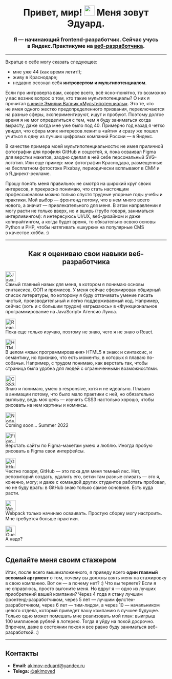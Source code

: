 <h1 align="center">
  Привет, мир! <img src="https://github.com/blackcater/blackcater/raw/main/images/Hi.gif" height="32"/> Меня зовут Эдуард.  
</h1>
<h3 align="center">Я — начинающий frontend-разработчик. Сейчас учусь в&nbsp;Яндекс.Практикуме на&nbsp;<a href="https://practicum.yandex.ru/web/" target="_blank" title="Подробное описание и программа курса">веб-разработчика</a>.</h3>
<hr/>
<p>Вкратце о&nbsp;себе могу сказать следующее:</p>
<ul>
  <li>мне уже&nbsp;44 (как время летит!);</li>
  <li>живу в&nbsp;Краснодаре;</li>
  <li>недавно осознал себя <b>интровертом и мультипотенциалом</b>.</li>
 </ul>
 <p>Если про интроверта вам, скорее всего, всё ясно-понятно, то возможно у&nbsp;вас возник вопрос о&nbsp;том, кто такие мультипотенциалы? О&nbsp;них я прочитал <a href="https://www.litres.ru/emili-vapnik/multipotencialy-rukovodstvo-dlya-teh-kto-uzhe-vyros-no-tak-i/" target="_blank" title="Описание книги. В магазин ЛитРес!">в&nbsp;книге Эмилии Вапник «Мультипотенциалы»</a>. Это те, кто не&nbsp;имея одного жестко предопределенного призвания, переключаются на&nbsp;разные сферы, экспериментируют, ищут и пробуют. Поэтому долгое время я не&nbsp;мог определиться с&nbsp;тем, чем я буду заниматься когда вырасту, даже когда мне уже было под&nbsp;40. Примерно год назад я четко увидел, что сфера моих интересов лежит в&nbsp;«айти» и сразу&nbsp;же пошел учиться в&nbsp;одну из&nbsp;лучших цифровых компаний России&nbsp;— в&nbsp;Яндекс.</p>
 <p>В качестве примера моей мультипотенциальности: не&nbsp;имея приличной фотографии для&nbsp;профиля GitHub и соцсетей, я, пока осваивал Figma для&nbsp;верстки макетов, заодно сделал в&nbsp;ней себе персональный SVG-логотип. Или еще пример: мои фотографии Краснодара, размещенные на&nbsp;бесплатном фотостоке Pixabay, периодически всплывают в СМИ и в&nbsp;Я.директ-рекламе.</p>
 <p>Прошу понять меня правильно: не&nbsp;смотря на&nbsp;широкий круг своих интересов, я прекрасно понимаю, что стать настоящим профессионалом можно только спустя трудные упорные годы учебы и практики. Мой выбор&nbsp;— фронтенд потому, что в&nbsp;нем много всего нового, а значит&nbsp;— привлекательного для&nbsp;меня. В&nbsp;этом направлении я могу расти не&nbsp;только вверх, но и вширь (грубо говоря, заниматься интерливингом): я интересуюсь UI/UX, веб-дизайном и даже копирайтингом, а когда будет время, то обязательно освою основы Python и PHP, чтобы натягивать «шкурки» на&nbsp;популярные CMS в&nbsp;качестве хобби. :)</p>
 <hr />
 <h2 align="center">Как я оцениваю свои навыки веб-разработчика</h2>
<p><img src="https://img.shields.io/badge/javascript-%23323330.svg" height="32" alt="JavaScript"><br/>
  Самый главный навык для&nbsp;меня, в&nbsp;котором я понимаю основы синтаксиса, ООП и промисов. У&nbsp;меня сейчас сформирован обширный список литературы, по&nbsp;которому я буду оттачивать умение писать чистый, производительный и легко поддерживаемый код. Например, сейчас (хоть и с&nbsp;большим трудом) «вгрызаюсь» в&nbsp;«Функциональное программирование на JavaScript» Атенсио Луиса.</p>
<p><img src="https://img.shields.io/badge/react-%2320232a.svg" height="32" alt="React"><br/>
  Пока еще только изучаю, поэтому не&nbsp;знаю, чего я не&nbsp;знаю о&nbsp;React.</p>
<p><img src="https://img.shields.io/badge/html5-%23E34F26.svg" height="32" alt="HTML5"><br/>
  В целом «язык программирования» HTML5 я знаю: и синтаксис, и семантику, но признаю, что есть моменты, в&nbsp;которых я плаваю по-собачьи. Например, с&nbsp;трудом понимаю, как верстать так, чтобы страница была удобна для&nbsp;людей с&nbsp;ограниченными возможностями.</p>
<p><img src="https://img.shields.io/badge/css3-%231572B6.svg" height="32" alt="CSS3"><br/>
  Знаю и понимаю, умею в&nbsp;responsive, хотя и не&nbsp;идеально. Плаваю в&nbsp;анимации потому, что было мало практики с&nbsp;ней, но обязательно выплыву, ведь моя цель&nbsp;— изучить CSS3 настолько хорошо, чтобы рисовать на нем картины и комиксы.</p>
<p><img src="https://img.shields.io/badge/node.js-6DA55F" height="32" alt="Node.js"><br/>
  Coming soon... Summer 2022</p>
<p><img src="https://img.shields.io/badge/figma-%23F24E1E.svg" height="32" alt="Figma"><br/>
Верстать сайты по Figma-макетам умею и люблю. Иногда пробую рисовать в Figma свои интерфейсы.</p>
<p><img src="https://img.shields.io/badge/github-%23121011.svg" height="32" alt="GitHub"><br/>
  Честно говоря, GitHub&nbsp;— это пока для&nbsp;меня темный лес. Нет, репозиторий создать, удалить его, ветки там разные сливать — это я, конечно, могу; и даже с&nbsp;командой других студентов работать пробовал, но не&nbsp;буду врать: в&nbsp;GitHub знаю только самое основное. Есть куда расти.</p>
<p><img src="https://img.shields.io/badge/webpack-%238DD6F9.svg" height="32" alt="Webpack"><br/>
  Webpack только начинаю осваивать. Простую сборку могу настроить. Мне требуется больше практики.</p>
<p><img src="https://img.shields.io/badge/jquery-%230769AD.svg" height="32" alt="jQuery"><br/>
  А надо?</p>
<hr/>
<h2>Сделайте меня своим стажером</h2>
Итак, после всего вышеизложенного, я приведу всего <b>один главный весомый аргумент</b> о&nbsp;том, почему вы должны взять меня на&nbsp;стажировку в&nbsp;свою компанию. Вот он&nbsp;— а почему нет? :) Что вы теряете? Если я не&nbsp;справлюсь, просто выгоните меня. Но вдруг я&nbsp;— одно из&nbsp;лучших приобретений вашей компании? Через 4&nbsp;года я стану лучшим фронтенд-разработчиком, через 5&nbsp;лет&nbsp;— лучшим фулстек-разработчиком, через 6&nbsp;лет&nbsp;— тим-лидом, а через 10&nbsp;— начальником целого отдела, который приведет вашу компанию в&nbsp;лучшее будущее. Только одно может помешать мне реализовать мой план: выигрыш 100&nbsp;миллионов рублей в&nbsp;лотерею. Тогда я уйду на&nbsp;покой досрочно. Впрочем, даже в&nbsp;состоянии покоя я все равно буду заниматься веб-разработкой. :)</p>
<hr/>
<h2>Контакты</h2>
<ul>
  <li><b>Email:</b> <a href="mailto:akimov-eduard@yandex.ru" title="Пишите письма">akimov-eduard@yandex.ru</a></li>
  <li><b>Telega:</b> <a href="https://t.me/akimoved" title="Запрягайте телегу">@akimoved</a></li>
</ul>
